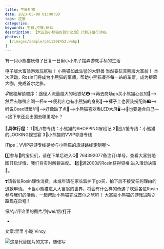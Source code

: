 ```yaml
---
title: 生日礼物
date: 2023-05-09 01:00:00
tags: 应援
categories: 
keywords: 生日,应援,粉丝
description: 【大富翁小熊猫的首尔之旅】计划开始行动啦。
photos: [
  [/images/sample/p611308452.webp]
] 
---
```


有一只小熊猫厌倦了日复一日用小小爪子摆弄游戏手柄的生活

电子版大富翁游戏玩腻啦！
小熊猫如此生猛的大野兽
当然要玩真熊版大富翁！
本次活动，Rosin们将成为小熊猫的军师，帮助小熊猫凑齐每一站的车票，成为银幕大咖，完成首尔之旅。

<!--more-->

🔓旅程解锁顺序：途径人流量超大的地铁站🚇—>再去商场go买小熊猫心仪的🎒—>然后去咖啡店喝一杯☕—>便利店也有小熊猫的身影🥤—>裤子上也要装扮配饰🛍️—>听说Coex很繁华🎇—>好像缺了点👔—>小熊猫喜欢看LED大屏🖥—>👟也要适合自己—>接下来还会出国去哪里呢✈️？

**📍具体行程：**
1⃣️礼//物专线：小熊猫的SHOPPING冒险记
2⃣️应//援专线：小熊猫的LOOKING视觉宴
3⃣️小熊猫的VVIP导游专线

❕Tips：VVIP导游专线是参与小熊猫的旅游路线定制喔～

1️⃣参与🍊的宝贝们，请在下单后进入Q👗 764392077备注订/单号，查看大富翁地图开启详情，我们将实时解锁进度。
2️⃣🍊满2000的Rosin获得资格:进入活动决策👗。

❣️请各位Rosin理性消费，未成年请在家长监护下go买，拍下后不接受任何理由的退款申请。
 ⚜️当小熊猫进入大富翁的世界，将会有什么样的奇遇？欢迎各位Rosin参与我们的活动，一起帮助小熊猫完成首尔之旅吧！
大富豪小熊猫的游戏进阶之路现在启程‼️

保/存/评论里的图片/到wei/信/打开

-
文案:里里 小璇 Vincy

![这是代替图片的文字，随便写](https://zb1-1318619466.cos.ap-shanghai.myqcloud.com/photosshengri.jpeg)
